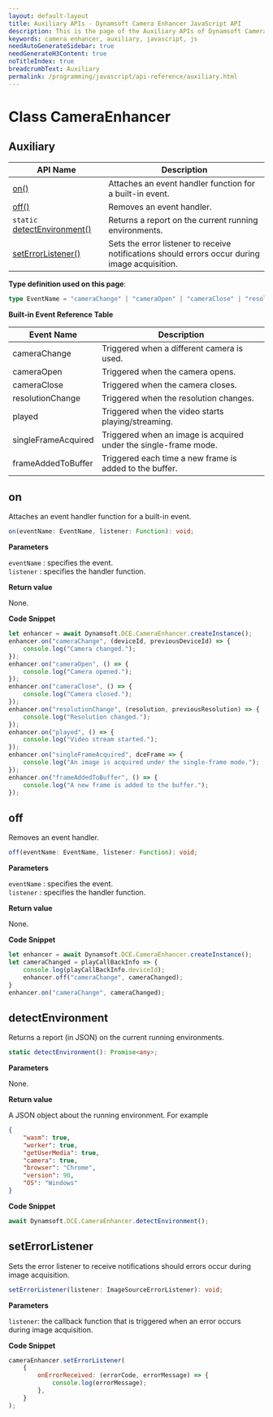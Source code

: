 ```yaml
---
layout: default-layout
title: Auxiliary APIs - Dynamsoft Camera Enhancer JavaScript API
description: This is the page of the Auxiliary APIs of Dynamsoft Camera Enhancer JavaScript SDK.
keywords: camera enhancer, auxiliary, javascript, js
needAutoGenerateSidebar: true
needGenerateH3Content: true
noTitleIndex: true
breadcrumbText: Auxiliary
permalink: /programming/javascript/api-reference/auxiliary.html
---
```


# Class CameraEnhancer

## Auxiliary

| API Name                                           | Description                                                                                    |
| -------------------------------------------------- | ---------------------------------------------------------------------------------------------- |
| [on()](#on)                                        | Attaches an event handler function for a built-in event.                                       |
| [off()](#off)                                      | Removes an event handler.                                                                      |
| `static` [detectEnvironment()](#detectenvironment) | Returns a report on the current running environments.                                          |
| [setErrorListener()](#seterrorlistener)            | Sets the error listener to receive notifications should errors occur during image acquisition. |

**Type definition used on this page**:

```typescript
type EventName = "cameraChange" | "cameraOpen" | "cameraClose" | "resolutionChange" | "played" | "singleFrameAcquired" | "frameAddedToBuffer";
```

**Built-in Event Reference Table**

| Event Name          | Description                                                      |
| ------------------- | ---------------------------------------------------------------- |
| cameraChange        | Triggered when a different camera is used.                       |
| cameraOpen          | Triggered when the camera opens.                                 |
| cameraClose         | Triggered when the camera closes.                                |
| resolutionChange    | Triggered when the resolution changes.                           |
| played              | Triggered when the video starts playing/streaming.               |
| singleFrameAcquired | Triggered when an image is acquired under the single-frame mode. |
| frameAddedToBuffer  | Triggered each time a new frame is added to the buffer.          |

## on

Attaches an event handler function for a built-in event.

```typescript
on(eventName: EventName, listener: Function): void;
```

**Parameters**

`eventName` : specifies the event.  
`listener` : specifies the handler function.

**Return value**

None.

**Code Snippet**

```javascript
let enhancer = await Dynamsoft.DCE.CameraEnhancer.createInstance();
enhancer.on("cameraChange", (deviceId, previousDeviceId) => {
    console.log("Camera changed.");
});
enhancer.on("cameraOpen", () => {
    console.log("Camera opened.");
});
enhancer.on("cameraClose", () => {
    console.log("Camera closed.");
});
enhancer.on("resolutionChange", (resolution, previousResolution) => {
    console.log("Resolution changed.");
});
enhancer.on("played", () => {
    console.log("Video stream started.");
});
enhancer.on("singleFrameAcquired", dceFrame => {
    console.log("An image is acquired under the single-frame mode.");
});
enhancer.on("frameAddedToBuffer", () => {
    console.log("A new frame is added to the buffer.");
});
```

## off

Removes an event handler.

```typescript
off(eventName: EventName, listener: Function): void;
```

**Parameters**

`eventName` : specifies the event.  
`listener` : specifies the handler function.

**Return value**

None.

**Code Snippet**

```javascript
let enhancer = await Dynamsoft.DCE.CameraEnhancer.createInstance();
let cameraChanged = playCallBackInfo => {
    console.log(playCallBackInfo.deviceId);
    enhancer.off("cameraChange", cameraChanged);
}
enhancer.on("cameraChange", cameraChanged);
```

<!--
## offAll

Removes all event handlers from the specified event. If no event is specified, remove all event handlers.

```typescript
offAll(eventName?: EventName): void;
```

**Parameters**

`eventName` : specifies the event.

**Return value**

None.

**Code Snippet**

```javascript
enhancer.offAll("cameraChange");
```
-->

## detectEnvironment

Returns a report (in JSON) on the current running environments.

```typescript
static detectEnvironment(): Promise<any>;
```

**Parameters**

None.

**Return value**

A JSON object about the running environment. For example

```json
{
    "wasm": true,
    "worker": true,
    "getUserMedia": true,
    "camera": true,
    "browser": "Chrome",
    "version": 90,
    "OS": "Windows"
}
```

**Code Snippet**

```javascript
await Dynamsoft.DCE.CameraEnhancer.detectEnvironment();
```

## setErrorListener

Sets the error listener to receive notifications should errors occur during image acquisition.

```typescript
setErrorListener(listener: ImageSourceErrorListener): void;
```

**Parameters**

`listener`: the callback function that is triggered when an error occurs during image acquisition.

**Code Snippet**

```javascript
cameraEnhancer.setErrorListener(
    {
        onErrorReceived: (errorCode, errorMessage) => {
            console.log(errorMessage);
        },
    }
);
```
